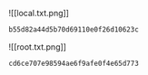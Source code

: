 ![[local.txt.png]]

```txt
b55d82a44d5b70d69110e0f26d10623c
```

![[root.txt.png]]

```txt
cd6ce707e98594ae6f9afe0f4e65d773
```